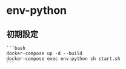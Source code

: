 # env-python

## 初期設定

    ```bash
    docker-compose up -d --build
    docker-compose exec env-python sh start.sh 
    ```
